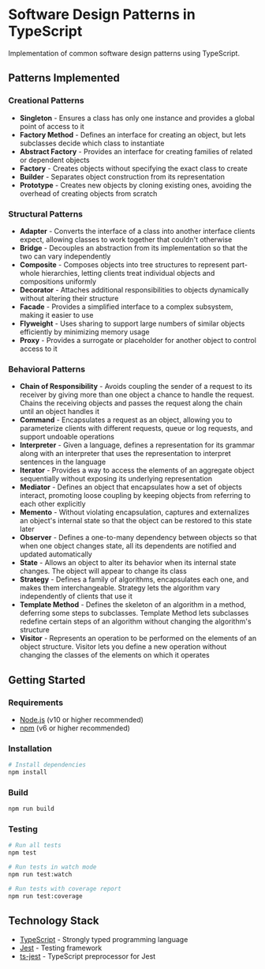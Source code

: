 # Software Design Patterns in TypeScript

Implementation of common software design patterns using TypeScript.

## Patterns Implemented

### Creational Patterns

- **Singleton** - Ensures a class has only one instance and provides a global point of access to it
- **Factory Method** - Defines an interface for creating an object, but lets subclasses decide which class to instantiate
- **Abstract Factory** - Provides an interface for creating families of related or dependent objects
- **Factory** - Creates objects without specifying the exact class to create
- **Builder** - Separates object construction from its representation
- **Prototype** - Creates new objects by cloning existing ones, avoiding the overhead of creating objects from scratch

### Structural Patterns

- **Adapter** - Converts the interface of a class into another interface clients expect, allowing classes to work together that couldn't otherwise
- **Bridge** - Decouples an abstraction from its implementation so that the two can vary independently
- **Composite** - Composes objects into tree structures to represent part-whole hierarchies, letting clients treat individual objects and compositions uniformly
- **Decorator** - Attaches additional responsibilities to objects dynamically without altering their structure
- **Facade** - Provides a simplified interface to a complex subsystem, making it easier to use
- **Flyweight** - Uses sharing to support large numbers of similar objects efficiently by minimizing memory usage
- **Proxy** - Provides a surrogate or placeholder for another object to control access to it

### Behavioral Patterns

- **Chain of Responsibility** - Avoids coupling the sender of a request to its receiver by giving more than one object a chance to handle the request. Chains the receiving objects and passes the request along the chain until an object handles it
- **Command** - Encapsulates a request as an object, allowing you to parameterize clients with different requests, queue or log requests, and support undoable operations
- **Interpreter** - Given a language, defines a representation for its grammar along with an interpreter that uses the representation to interpret sentences in the language
- **Iterator** - Provides a way to access the elements of an aggregate object sequentially without exposing its underlying representation
- **Mediator** - Defines an object that encapsulates how a set of objects interact, promoting loose coupling by keeping objects from referring to each other explicitly
- **Memento** - Without violating encapsulation, captures and externalizes an object's internal state so that the object can be restored to this state later
- **Observer** - Defines a one-to-many dependency between objects so that when one object changes state, all its dependents are notified and updated automatically
- **State** - Allows an object to alter its behavior when its internal state changes. The object will appear to change its class
- **Strategy** - Defines a family of algorithms, encapsulates each one, and makes them interchangeable. Strategy lets the algorithm vary independently of clients that use it
- **Template Method** - Defines the skeleton of an algorithm in a method, deferring some steps to subclasses. Template Method lets subclasses redefine certain steps of an algorithm without changing the algorithm's structure
- **Visitor** - Represents an operation to be performed on the elements of an object structure. Visitor lets you define a new operation without changing the classes of the elements on which it operates

## Getting Started

### Requirements

- [Node.js](https://nodejs.org/) (v10 or higher recommended)
- [npm](https://docs.npmjs.com/) (v6 or higher recommended)

### Installation

```bash
# Install dependencies
npm install
```

### Build

```bash
npm run build
```

### Testing

```bash
# Run all tests
npm test

# Run tests in watch mode
npm run test:watch

# Run tests with coverage report
npm run test:coverage
```

## Technology Stack

- [TypeScript](https://www.typescriptlang.org) - Strongly typed programming language
- [Jest](https://jestjs.io) - Testing framework
- [ts-jest](https://kulshekhar.github.io/ts-jest/) - TypeScript preprocessor for Jest

